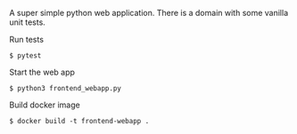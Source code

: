 A super simple python web application. There is a domain with some vanilla unit
tests.

Run tests

    $ pytest

Start the web app

    $ python3 frontend_webapp.py
    
Build docker image

    $ docker build -t frontend-webapp . 
